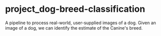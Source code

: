 # project_dog-breed-classification
A pipeline to process real-world, user-supplied images of a dog. Given an image of a dog, we can identify the estimate of the Canine's breed.
